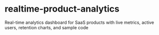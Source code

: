 # realtime-product-analytics
Real-time analytics dashboard for SaaS products with live metrics, active users, retention charts, and sample code
